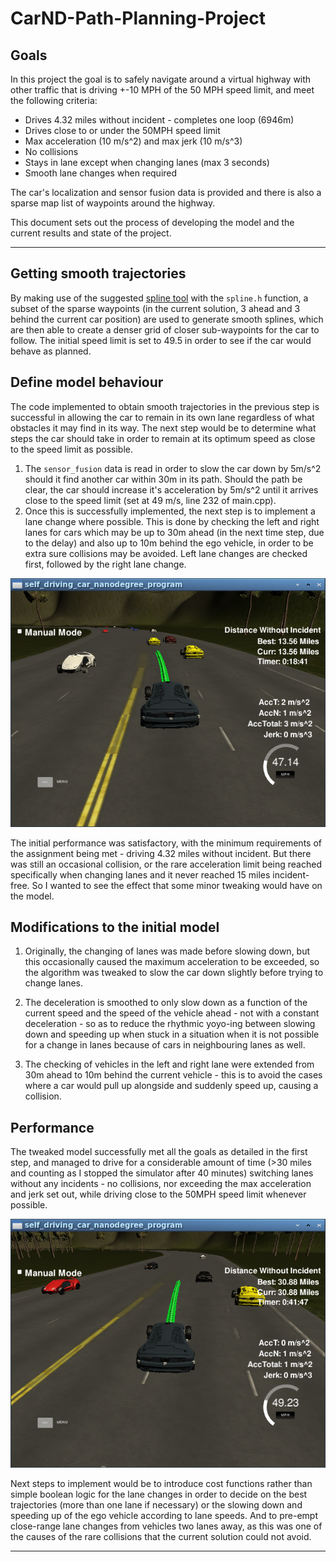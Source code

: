 # CarND-Path-Planning-Project

## Goals
In this project the goal is to safely navigate around a virtual highway with other traffic that is driving +-10 MPH of the 50 MPH speed limit, and meet the following criteria:
* Drives 4.32 miles without incident - completes one loop (6946m)
* Drives close to or under the 50MPH speed limit
* Max acceleration (10 m/s^2) and max jerk (10 m/s^3)
* No collisions
* Stays in lane except when changing lanes (max 3 seconds)
* Smooth lane changes when required

The car's localization and sensor fusion data is provided and there is also a sparse map list of waypoints around the highway.

This document sets out the process of developing the model and the current results and state of the project.

---

## Getting smooth trajectories
By making use of the suggested [spline tool](https://kluge.in-chemnitz.de/opensource/spline/) with the `spline.h` function, a subset of the sparse waypoints (in the current  solution, 3 ahead and 3 behind the current car position) are used to generate smooth splines, which are then able to create a denser grid of closer sub-waypoints for the car to follow. The initial speed limit is set to 49.5 in order to see if the car would behave as planned.

## Define model behaviour
The code implemented to obtain smooth trajectories in the previous step is successful in allowing the car to remain in its own lane regardless of what obstacles it may find in its way. The next step would be to determine what steps the car should take in order to remain at its optimum speed as close to the speed limit as possible.
1. The `sensor_fusion` data is read in order to slow the car down by 5m/s^2 should it find another car within 30m in its path. Should the path be clear, the car should increase it's acceleration by 5m/s^2 until it arrives close to the speed limit (set at 49 m/s, line 232 of main.cpp).
2. Once this is successfully implemented, the next step is to implement a lane change where possible. This is done by checking the left and right lanes for cars which may be up to 30m ahead (in the next time step, due to the delay) and also up to 10m behind the ego vehicle, in order to be extra sure collisions may be avoided. Left lane changes are checked first, followed by the right lane change.

![Initial Performance](performanceInit.png)

The initial performance was satisfactory, with the minimum requirements of the assignment being met - driving 4.32 miles without incident. But there was still an occasional collision, or the rare acceleration limit being reached specifically when changing lanes and it never reached 15 miles incident-free. So I wanted to see the effect that some minor tweaking would have on the model.

## Modifications to the initial model
1. Originally, the changing of lanes was made before slowing down, but this occasionally caused the maximum acceleration to be exceeded, so the algorithm was tweaked to slow the car down slightly before trying to change lanes.

2. The deceleration is smoothed to only slow down as a function of the current speed and the speed of the vehicle ahead - not with a constant deceleration - so as to reduce the rhythmic yoyo-ing between slowing down and speeding up when stuck in a situation when it is not possible for a change in lanes because of cars in neighbouring lanes as well.

3. The checking of vehicles in the left and right lane were extended from 30m ahead to 10m behind the current vehicle - this is to avoid the cases where a car would pull up alongside and suddenly speed up, causing a collision.

## Performance
The tweaked model successfully met all the goals as detailed in the first step, and managed to drive for a considerable amount of time (>30 miles and counting as I stopped the simulator after 40 minutes) switching lanes without any incidents - no collisions, nor exceeding the max acceleration and jerk set out, while driving close to the 50MPH speed limit whenever possible.

![Final Performance](performanceFinal.png)

Next steps to implement would be to introduce cost functions rather than simple boolean logic for the lane changes in order to decide on the best trajectories (more than one lane if necessary) or the slowing down and speeding up of the ego vehicle according to lane speeds. And to pre-empt close-range lane changes from vehicles two lanes away, as this was one of the causes of the rare collisions that the current solution could not avoid.

---
